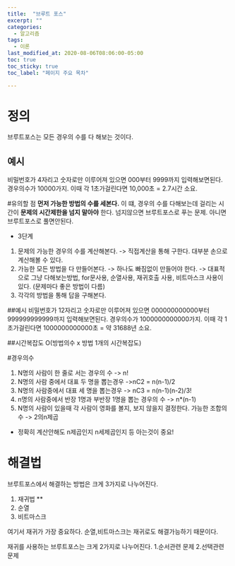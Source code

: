 ```yaml
---
title:  "브루트 포스"
excerpt: ""
categories:
  - 알고리즘
tags:
  - 이론
last_modified_at: 2020-08-06T08:06:00-05:00
toc: true
toc_sticky: true
toc_label: "페이지 주요 목차"

---
```


# 정의
브루트포스는 모든 경우의 수를 다 해보는 것이다.

## 예시
비밀번호가 4자리고 숫자로만 이루어져 있으면
000부터 9999까지 입력해보면된다. 경우의수가 10000가지.
이때 각 1초가걸린다면 10,000초 = 2.7시간 소요.


#유의할 점
__먼저 가능한 방법의 수를 세본다.__
이 떄, 경우의 수를 다해보는데 걸리는 시간이 __문제의 시간제한을 넘지 말아야__ 한다.
넘지않으면 브루트포스로 푸는 문제.
아니면 브루트포스로 풀면안된다.

- 3단계
1. 문제의 가능한 경우의 수를 계산해본다.
 -> 직접계산을 통해 구한다. 대부분 손으로 계산해볼 수 있다.
2. 가능한 모든 방법을 다 만들어본다.
 -> 하나도 빠짐없이 만들어야 한다.
 -> 대표적으로 그냥 다해보는방법, for문사용, 순열사용, 재귀호출 사용, 비트마스크 사용이 있다. (문제마다 좋은 방법이 다름)
3. 각각의 방법을 통해 답을 구해본다.

##예시
비밀번호가 12자리고 숫자로만 이루어져 있으면
000000000000부터 999999999999까지 입력해보면된다. 경우의수가 1000000000000가지.
이때 각 1초가걸린다면 1000000000000초 = 약 31688년 소요.

##시간복잡도
O(방법의수 x 방법 1개의 시간복잡도)


#경우의수
1. N명의 사람이 한 줄로 서는 경우의 수
-> n!
2. N명의 사람 중에서 대표 두 명을 뽑는경우
->nC2 = n(n-1)/2
3. N명의 사람중에서 대표 세 명을 뽑는경우
-> nC3 = n(n-1)(n-2)/3!
4. n명의 사람중에서 반장 1명과 부반장 1명을 뽑는 경우의 수
-> n*(n-1)
5. N명의 사람이 있을때 각 사람이 영화를 볼지, 보지 않을지 결정한다. 가능한 조합의수
-> 2의n제곱

- 정확히 계산안해도 n제곱인지 n세제곱인지 등 아는것이 중요!


# 해결법
브루트포스에서 해결하는 방법은
크게 3가지로 나누어진다.

1. 재귀법 **
2. 순열
3. 비트마스크

여기서 재귀가 가장 중요하다. 순열,비트마스크는 재귀로도 해결가능하기 때문이다.

재귀를 사용하는 브루트포스는 크게 2가지로 나누어진다.
1.순서관련 문제
2.선택관련 문제

